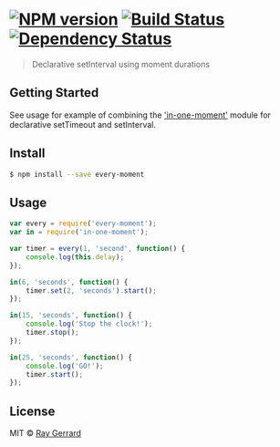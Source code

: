 #  [![NPM version][npm-image]][npm-url] [![Build Status][travis-image]][travis-url] [![Dependency Status][daviddm-url]][daviddm-image]

> Declarative setInterval using moment durations

## Getting Started
See usage for example of combining the ['in-one-moment'](https://github.com/raygerrard/in-one-moment) module for declarative setTimeout and setInterval.

## Install

```sh
$ npm install --save every-moment
```


## Usage

```js
var every = require('every-moment');
var in = require('in-one-moment');

var timer = every(1, 'second', function() {
    console.log(this.delay);
});

in(6, 'seconds', function() {
    timer.set(2, 'seconds').start();
});

in(15, 'seconds', function() {
    console.log('Stop the clock!');
    timer.stop();
});

in(25, 'seconds', function() {
    console.log('GO!');
    timer.start();
});
```


## License

MIT © [Ray Gerrard]()


[npm-url]: https://npmjs.org/package/every-moment
[npm-image]: https://badge.fury.io/js/every-moment.svg
[travis-url]: https://travis-ci.org/raygerrard/every-moment
[travis-image]: https://travis-ci.org/raygerrard/every-moment.svg?branch=master
[daviddm-url]: https://david-dm.org/raygerrard/every-moment.svg?theme=shields.io
[daviddm-image]: https://david-dm.org/raygerrard/every-moment